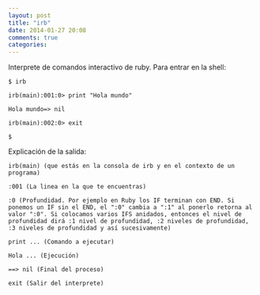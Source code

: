 ```yaml
---
layout: post
title: "irb"
date: 2014-01-27 20:08
comments: true
categories: 
---
```

Interprete de comandos interactivo de ruby. Para entrar en la shell:

	$ irb

	irb(main):001:0> print "Hola mundo"

	Hola mundo=> nil

	irb(main):002:0> exit

	$

Explicación de la salida:

	irb(main) (que estás en la consola de irb y en el contexto de un programa)

	:001 (La linea en la que te encuentras)

	:0 (Profundidad. Por ejemplo en Ruby los IF terminan con END. Si ponemos un IF sin el END, el ":0" cambia a ":1" al ponerlo retorna al valor ":0". Si colocamos varios IFS anidados, entonces el nivel de profundidad dirá :1 nivel de profundidad, :2 niveles de profundidad, :3 niveles de profundidad y así sucesivamente)

	print ... (Comando a ejecutar)

	Hola ... (Ejecución)

	==> nil (Final del proceso)

	exit (Salir del interprete)

